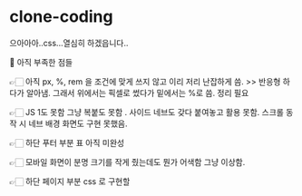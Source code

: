 # clone-coding
으아아아..css...열심히 하겠읍니다..


📃 아직 부족한 점들 

👉🏻 아직 px, %, rem 을 조건에 맞게 쓰지 않고 이리 저리 난잡하게 씀. >> 반응형 하다가 알아냄. 그래서 위에서는 픽셀로 썼다가 밑에서는 %로 씀. 정리 필요

👉🏻 JS 1도 못함 그냥 복붙도 못함 . 사이드 네브도 갖다 붙여놓고 활용 못함. 스크롤 동작 시 네브 배경 화면도 구현 못했음.

👉🏻 하단 푸터 부분 표 아직 미완성

👉🏻 모바일 화면이 분명 크기를 작게 줬는데도 뭔가 어색함 그냥 이상함.

👉🏻  하단 페이지 부분 css 로 구현할 
